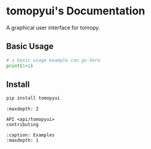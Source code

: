 
# tomopyui's Documentation

A graphical user interface for tomopy.


## Basic Usage

```python
# a basic usage example can go here
print(1+1)
```

## Install
```bash
pip install tomopyui
```



```{toctree}
:maxdepth: 2

API <api/tomopyui>
contributing
```

```{toctree}
:caption: Examples
:maxdepth: 1
```
